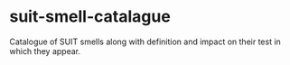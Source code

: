 # suit-smell-catalague
Catalogue of SUIT smells along with definition and impact on their test in which they appear.
